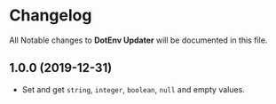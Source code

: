# Changelog

All Notable changes to **DotEnv Updater** will be documented in this file.

## 1.0.0 (2019-12-31)

- Set and get `string`, `integer`, `boolean`, `null` and empty values.
